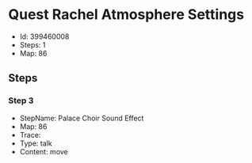 # Quest Rachel Atmosphere Settings

- Id: 399460008
- Steps: 1
- Map: 86

## Steps

### Step 3
- StepName:  Palace Choir Sound Effect
- Map:  86
- Trace:  
- Type:  talk
- Content:  move


